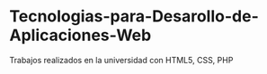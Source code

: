 # Tecnologias-para-Desarollo-de-Aplicaciones-Web
Trabajos realizados en la universidad con HTML5, CSS, PHP
